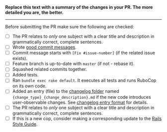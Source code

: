 **Replace this text with a summary of the changes in your PR.
The more detailed you are, the better.**

-----------------

Before submitting the PR make sure the following are checked:

* [ ] The PR relates to *only* one subject with a clear title and description in grammatically correct, complete sentences.
* [ ] Wrote [good commit messages][1].
* [ ] Commit message starts with `[Fix #issue-number]` (if the related issue exists).
* [ ] Feature branch is up-to-date with `master` (if not - rebase it).
* [ ] Squashed related commits together.
* [ ] Added tests.
* [ ] Ran `bundle exec rake default`. It executes all tests and runs RuboCop on its own code.
* [ ] Added an entry (file) to the [changelog folder](https://github.com/rubocop/rubocop-rails/blob/master/changelog/) named `{change_type}_{change_description}.md` if the new code introduces user-observable changes. See [changelog entry format](https://github.com/rubocop/rubocop/blob/master/CONTRIBUTING.md#changelog-entry-format) for details.
* [ ] The PR relates to *only* one subject with a clear title
  and description in grammatically correct, complete sentences.
* [ ] If this is a new cop, consider making a corresponding update to the [Rails Style Guide](https://github.com/rubocop/rails-style-guide).

[1]: https://chris.beams.io/posts/git-commit/
